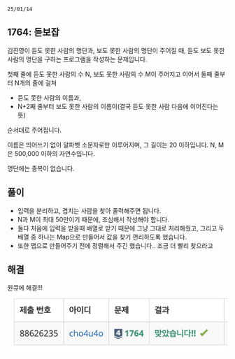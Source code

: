 `25/01/14`

## 1764: 듣보잡

김진영이 듣도 못한 사람의 명단과, 보도 못한 사람의 명단이 주어질 때, 듣도 보도 못한 사람의 명단을 구하는 프로그램을 작성하는 문제입니다.

첫째 줄에 듣도 못한 사람의 수 N, 보도 못한 사람의 수 M이 주어지고 이어서 둘째 줄부터 N개의 줄에 걸쳐

- 듣도 못한 사람의 이름과,
- N+2째 줄부터 보도 못한 사람의 이름이(결국 듣도 못한 사람 다음에 이어진다는 뜻)

순서대로 주어집니다.

이름은 띄어쓰기 없이 알파벳 소문자로만 이루어지며, 그 길이는 20 이하입니다. N, M은 500,000 이하의 자연수입니다.

명단에는 중복이 없습니다.

## 풀이

- 입력을 분리하고, 겹치는 사람을 찾아 줄력해주면 됩니다.
- N과 M이 최대 50만이기 때문에, 조심해서 작성해야 합니다.
- 둘다 처음에 입력을 받을때 배열로 받기 때문에 그냥 그대로 처리해줬고, 그리고 두 배열 중 하나는 Map으로 만들어서 값을 찾기 편리하도록 했습니다.
- 또한 맵으로 만들어주기 전에 정렬해서 주긴 했습니다.. 조금 더 빨리 찾으라고

## 해결

원큐에 해결!!!
![alt text](image.png)
